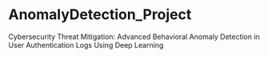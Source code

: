 # AnomalyDetection_Project
Cybersecurity Threat Mitigation: Advanced Behavioral Anomaly Detection in User Authentication Logs Using Deep Learning
